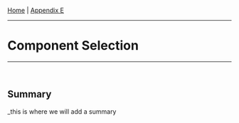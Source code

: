 [Home](https://team307.github.io/) | [Appendix E](https://team307.github.io/Appendix-E-Component-Selection/)

---
# Component Selection
---

<br/>

## Summary


_this is where we will add a summary
